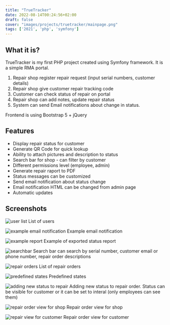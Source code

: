 ```yaml
---
title: "TrueTracker"
date: 2022-08-14T00:24:56+02:00
draft: false
cover: "images/projects/truetracker/mainpage.png"
tags: ['2021', 'php', 'symfony']
---
```


## What it is?
TrueTracker is my first PHP project created using Symfony framework. It is a simple RMA portal.
 
1. Repair shop register repair request (input serial numbers, customer details)
2. Repair shop give customer repair tracking code
3. Customer can check status of repair on portal
4. Repair shop can add notes, update repair status
5. System can send Email notifications about change in status.

Frontend is using Bootstrap 5 + jQuery
## Features

* Display repair status for customer
* Generate QR Code for quick lookup
* Ability to attach pictures and description to status
* Search bar for shop - can filter by customer
* Different permissions level (employee, admin)
* Generate repair raport to PDF
* Status messages can be customized
* Send email notification about status change
* Email notification HTML can be changed from admin page
* Automatic updates

## Screenshots
![user list](images/projects/truetracker/firefox_8TiVib6zRY.png)
List of users  

![example email notification](images/projects/truetracker/example_email.png)
Example email notification  

![example report](images/projects/truetracker/example_raport.png)
Example of exported status report  

![searchbar](images/projects/truetracker/searchbar.png)
Search bar can search by serial number, customer email or phone number, repair order descriptions  

![repair orders](images/projects/truetracker/repair_order.png)
List of repair orders  

![predefined states](images/projects/truetracker/firefox_oWZE66Z0RX.png)
Predefined states  

![adding new status to repair](images/projects/truetracker/add_new_status.png)
Adding new status to repair order. Status can be visible for customer or it can be set to interal (only employees can see them)

![repair order view for shop](images/projects/truetracker/shop_repair_view.png)
Repair order view for shop  

![repair view for customer](images/projects/truetracker/repair_view_customer.png)
Repair order view for customer  
